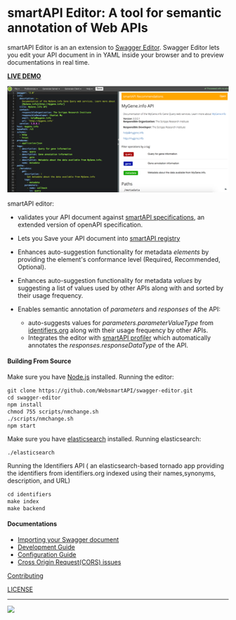 # smartAPI Editor: A tool for semantic annotation of Web APIs

smartAPI Editor is an an extension to [Swagger Editor](https://github.com/swagger-api/swagger-editor/releases). Swagger Editor lets you edit your API document in in YAML inside your browser and to preview documentations in real time. 

**[LIVE DEMO](https://www.youtube.com/watch?v=EQpUEiOu1ng&t=2s)**

[![Screenshot of the smartAPI Editor](docs/screenshot.png "Annotating your Web API with smartAPI Editor")]()

smartAPI editor:
 * validates your API document against [smartAPI specifications](https://github.com/WebsmartAPI/swagger-editor/blob/master/node_modules_changes/schema.json), an extended version of openAPI specification.
 
 * Lets you Save your API document into [smartAPI registry](http://smart-api.info/registry/)
 
 * Enhances auto-suggestion functionality for metadata *elements* by providing the element's conformance level (Required, Recommended, Optional).
 
 * Enhances auto-suggestion functionality for metadata *values* by suggesting a list of values used by other APIs along with and sorted by their usage frequency.
 
 * Enables semantic annotation of *parameters* and *responses* of the API:
    * auto-suggests values for *parameters.parameterValueType* from [identifiers.org](http://identifiers.org/) along with their usage frequency by other APIs. 
    * Integrates the editor with [smartAPI profiler](http://smart-api.info/profiler) which automatically annotates the *responses.responseDataType* of the API. 




#### Building From Source

Make sure you have [Node.js](http://nodejs.org/) installed. 
Running the editor:

```shell
git clone https://github.com/WebsmartAPI/swagger-editor.git
cd swagger-editor
npm install
chmod 755 scripts/nmchange.sh
./scripts/nmchange.sh
npm start
```
Make sure you have [elasticsearch](https://www.elastic.co/guide/en/elasticsearch/reference/current/_installation.html) installed. 
Running elasticsearch:
```shell
./elasticsearch
```

Running the Identifiers API ( an elasticsearch-based tornado app providing the identifiers from identifiers.org indexed using their names,synonyms, description, and URL)
```shell
cd identifiers
make index
make backend
```
#### Documentations
* [Importing your Swagger document](./docs/import.md)
* [Development Guide](./docs/development.md)
* [Configuration Guide](./docs/config.md)
* [Cross Origin Request(CORS) issues](docs/cors.md)

[Contributing](./CONTRIBUTING.md)

[LICENSE](./LICENSE)

---
<img src="http://swagger.io/wp-content/uploads/2016/02/logo.jpg"/>
